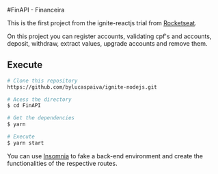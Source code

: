 #FinAPI - Financeira

This is the first project from the ignite-reactjs trial from [Rocketseat](https://github.com/Rocketseat).

On this project you can register accounts, validating cpf's and accounts, deposit, withdraw, extract values, upgrade accounts and remove them.

## Execute

```bash
# Clone this repository
https://github.com/bylucaspaiva/ignite-nodejs.git
```

```bash
# Acess the directory
$ cd FinAPI
```

```bash
# Get the dependencies
$ yarn
```

```bash
# Execute
$ yarn start
```

You can use [Insomnia](https://insomnia.rest/download) to fake a back-end environment and create the functionalities of the respective routes.